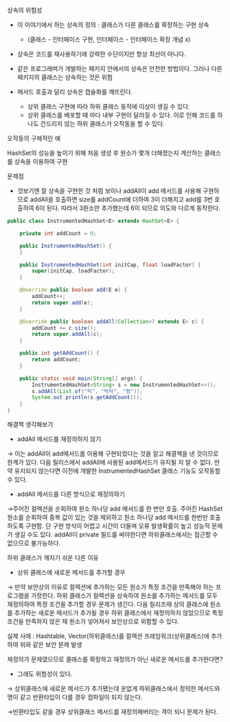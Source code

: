 상속의 위험성

- 이 이야기에서 하는 상속의 정의 : 클래스가 다른 클래스를 확장하는 구현 상속
    - (클래스 - 인터페이스 구현, 인터페이스 - 인터페이스 확장 개념 x)
- 상속은 코드를 재사용하기에 강력한 수단이지만 항상 최선이 아니다.
- 같은 프로그래머가 개발하는 패키지 안에서의 상속은 안전한 방법이다. 그러나 다른 패키지의 클래스는 상속하는 것은 위험

- 메서드 호출과 달리 상속은 캡슐화를 깨뜨린다.
    - 상위 클래스 구현에 따라 하위 클래스 동작에 이상이 생길 수 있다.
    - 상위 클래스를 배포할 때 마다 내부 구현이 달라질 수 있다. 이로 인해 코드를 하나도 건드리지 않는 하위 클래스가 오작동을 할 수 있다.

오작동의 구체적인 예

HashSet의 성능을 높이기 위해 처음 생성 후 원소가 몇개 더해졌는지 계산하는 클래스를 상속을 이용하여 구현

문제점

- 것보기엔 잘 상속을 구현한 것 처럼 보이나 addAll이 add 메서드를 사용해 구현하므로 addAll을 호출하면 size를 addCount에 더하여 3이 더해지고 add를 3번 호출하여 6이 된다. 따라서 3원소만 추가했는데 6이 되므로 의도와 다르게 동작한다.

```java
public class InstrumentedHashSet<E> extends HashSet<E> {

    private int addCount = 0;

    public InstrumentedHashSet() {
    }

    public InstrumentedHashSet(int initCap, float loadFactor) {
        super(initCap, loadFactor);
    }

    @Override public boolean add(E e) {
        addCount++;
        return super.add(e);
    }

    @Override public boolean addAll(Collection<? extends E> c) {
        addCount += c.size();
        return super.addAll(c);
    }

    public int getAddCount() {
        return addCount;
    }

    public static void main(String[] args) {
        InstrumentedHashSet<String> s = new InstrumentedHashSet<>();
        s.addAll(List.of("틱", "탁탁", "펑"));
        System.out.println(s.getAddCount());
    }
}
```

해결책 생각해보기

- addAll 메서드를 재정의하지 않기

→ 이는 addAll이 add메서드를 이용해 구현되었다는 것을 알고 해결책을 낸 것이므로 한계가 있다. 다음 릴리스에서 addAll에 사용된 add메서드가 유지될 지 알 수 없다. 만약 유지되지 않는다면 이전에 개발한 InstrumentedHashSet 클래스 기능도 오작동할 수 있다.

- addAll 메서드를 다른 방식으로 재정의하기

→주어진 컬렉션을 순회하여 원소 하나당 add 메서드를 한 번만 호출. 주어진 HashSet 원소를 순회하여 중복 값이 있는 것을 제외하고 원소 하나당 add 메서드를 한번만 호출하도록 구현함. 단 구현 방식이 어렵고 시간이 더들며 오류 발생확률이 높고 성능적 문제가 생길 수도 있다. addAll이 private 필드를 써야한다면 하위클래스에서는 접근할 수 없으므로 불가능하다.

하위 클래스가 깨지기 쉬운 다른 이유

- 상위 클래스에 새로운 메서드를 추가할 경우

→ 만약 보안상의 이유로 컬렉션에 추가하는 모든 원소가 특정 조건을 만족해야 하는 프로그램을 가정한다. 하위 클래스가 컬렉션을 상속하여 원소를 추가하는 메서드를 모두 재정의하여 특정 조건을 추가할 경우 문제가 생긴다. 다음 릴리즈때 상의 클래스에 원소를 추가하는 새로운 메서드가 추가될 경우 하위 클래스에서 재정의하지 않았으므로 특정 조건을 만족하지 않은 채 원소가 넣어져서 보안상으로 위함할 수 있다.

실제 사례 : Hashtable, Vector(하위클래스)를 컬렉션 프레임워크(상위클래스)에 추가하여 위와 같은 보안 문제 발생

재정의가 문제였으므로 클래스를 확장하고 재정의가 아닌 새로운 메서드를 추가한다면?

- 그래도 위험성이 있다.

→ 상위클래스에 새로운 메서드가 추가됐는데 운없게 하위클래스에서 정의한 메서드와 명이 같고 반환타입이 다를 경우 컴파일이 되지 않는다.

→반환타입도 같을 경우 상위클래스 메서드를 재정의해버리는 격이 되니 문제가 된다.
